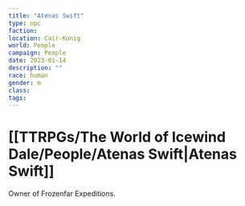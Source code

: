 ```yaml
---
title: "Atenas Swift"
type: npc
faction: 
location: Cair-Konig 
world: People
campaign: People
date: 2023-01-14
description: ""
race: human
gender: m
class: 
tags: 
---
```

# [[TTRPGs/The World of Icewind Dale/People/Atenas Swift|Atenas Swift]]

Owner of Frozenfar Expeditions.